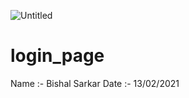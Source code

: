 ![Untitled](https://user-images.githubusercontent.com/69084883/118104282-90f26c80-b3f8-11eb-840d-b52477885c42.png)
# login_page

Name :- Bishal Sarkar
Date :- 13/02/2021

